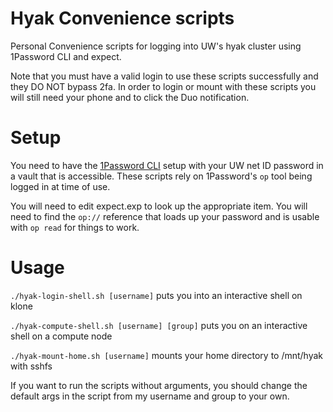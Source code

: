 # Hyak Convenience scripts
Personal Convenience scripts for logging into UW's hyak cluster using 1Password CLI and expect.

Note that you must have a valid login to use these scripts successfully and they DO NOT bypass 2fa. In order to login or mount with these scripts you will still need your phone and to click the Duo notification.

# Setup

You need to have the [1Password CLI](https://developer.1password.com/docs/cli/) setup with your UW net ID password in a vault that is accessible.
These scripts rely on 1Password's `op` tool being logged in at time of use.

You will need to edit expect.exp to look up the appropriate item. You will need to find the `op://` reference that loads up your password and is usable with `op read` for things to work.

# Usage

`./hyak-login-shell.sh [username]`  puts you into an interactive shell on klone

`./hyak-compute-shell.sh [username] [group]` puts you on an interactive shell on a compute node

`./hyak-mount-home.sh [username]` mounts your home directory to /mnt/hyak with sshfs

If you want to run the scripts without arguments, you should change the default args in the script from my username and group to your own.
